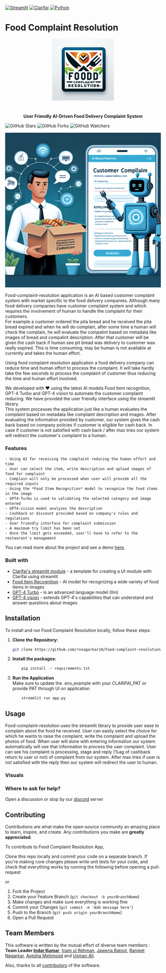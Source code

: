 [![Streamlit](https://img.shields.io/badge/Streamlit-1.30.0-brightgreen)](https://www.streamlit.io/)
[![Clarifai](https://img.shields.io/badge/Clarifai-9.10.4-blue)](https://www.clarifai.com/)
[![Python](https://img.shields.io/badge/Python-3.11.3-blue)](https://www.python.org/)

# Food Complaint Resolution
<p align="center">
  <a href="https://github.com/rsnagarkar10/Food-complaint-resolution-app"><img src="images/assets/logo.png" alt="logo.svg" height="200" width = "200"/></a>
</p>


#

<p align="center">
  <strong>User Friendly AI-Driven Food Delivery Complaint System</strong>
</p>

![GitHub Stars](https://img.shields.io/github/stars/rsnagarkar10/Clarifai_ai_project?style=social)
![GitHub Forks](https://img.shields.io/github/forks/rsnagarkar10/Clarifai_ai_project?style=social)
![GitHub Watchers](https://img.shields.io/github/watchers/rsnagarkar10/Clarifai_ai_project?style=social)

<!-- ![](/images/cover.png) -->
<p align="center">
  <img src="images/assets/cover.png" alt="cover.png" width = "600" height = "500">
</p>

Food-complaint-resolution application is an AI based customer complaint system with market specific to the food delivery companies. Although many food delivery companies have customer complaint system and which requires the involvement of human to handle the complaint for their customers.<br>
For example a customer ordered the pita bread and he received the pita bread expired and when he will do complain, after some time a human will check the complain, he will evaluate the compalint based on metadata like images of bread and compalint description. After that customer will be given the cash back if human see pit bread was delivery to customer was really expired. This is time consuming, may be human is not available at currently and takes the human effort. 

Using food complaint resolution application a food delivery company can reduce time and human effort to process the complaint. It will take  hardly take the few seconds to process the complaint of customer thus reducing the time and human effort involved. 

We developed with ❤️ using the latest AI models Food Item recognition, GPT-4 Turbo and GPT-4 vision to automate the customer complaint reducing. We have provided the user friendly interface using the streamlit library.<br>
This system processes the application just like a human evaluates the complaint based on metadata like complaint description and images. After evaluating the information provided by customer, our system gives the cash back based on company policies if customer is eligible for cash back. In case if customer is not satisfied with cash back / after max tries our system will redirect the customer's complaint to a human.

### Features
    - Using AI for receiving the complaint reducing the human effort and time
    - User can select the item, write description and upload images of food for complaint
    - Complain will only be processed when user will provide all the required inputs
    - Using the *Food Item Recognition* model to recognize the food items in the image
    - GPT4-Turbo is used to validating the selected category and image entered
    - GPT4-vision model analyzes the description
    - Cashback or discount provided based on company's rules and regulations
    - User friendly interface for complaint submission
    - A maximum try limit has been set
    - Once the limit gets exceeded, user'll have to refer to the restaurant's management
You can read more about the project and see a demo [here](/).

### Built with
* [Clarifai's streamlit module](https://github.com/clarifai/module-template) - a template for creating a UI module with Clarifai using streamlit 
* [Food Item Recognition](https://clarifai.com/clarifai/main/models/food-item-recognition) - AI model for recognizing a wide variety of food items in images
* [GPT-4 Turbo](https://clarifai.com/openai/chat-completion/models/gpt-4-turbo) - is an advanced language model (llm)
* [GPT-4 vision](https://clarifai.com/openai/chat-completion/models/gpt-4-vision) - extends GPT-4's capabilities that can understand and answer questions about images

## Installation

To install and run Food Complaint Resolution locally, follow these steps:

1. **Clone the Repository:**

    ```bash
    git clone https://github.com/rsnagarkar10/Food-complaint-resolution-app.git

    ```

2. **Install the packages:**

    ```bash
        pip install -r requirements.txt
    
    ```

3. **Run the Application**
<br>Make sure to update the .env_example with your CLARIFAI_PAT or provide PAT through UI on application
    ```bash
        streamlit run app.py
    
    ```

## Usage
Food-complaint-resolution uses the streamlit library to provide user ease to complain about the food he received. User can easily select the choice for which he wants to raise the complaint, write the complaint and upload the photos of food. When user will done with entering information our system automatically will use that information to process the user complaint. User can see his complaint is processing, stage and reply (%ag of cashback return to user or not) of complaint from our system. After max tries if user is not satisfied with the reply then our system will redirect the user to human. 

### Visuals

### Where to ask for help?
Open a discussion or stop by our [discord](https://discord.gg/n58UfpCX) server

## Contributing 

Contributions are what make the open-source community an amazing place to learn, inspire, and create. Any contributions you make are **greatly appreciated**.

To contribute to Food Complaint Resolution App, 

Clone this repo locally and commit your code on a separate branch.
If you're making core changes please write unit tests for your code, and check that everything works by running the following before opening a pull-request

or 

1. Fork the Project
2. Create your Feature Branch (`git checkout -b yourBranchName`)
3. Make changes and make sure everything is working fine
4. Commit your Changes (`git commit -m 'Add message here'`)
5. Push to the Branch (`git push origin yourBranchName`)
6. Open a Pull Request

## Team Members
This software is written by the mutual effort of diverse team members :
**Team Leader [Indar Kumar](https://www.linkedin.com/in/indarkarhana/)**,
[Inam ul Rehman](https://www.linkedin.com/in/inamulrehman/),
[Jaweria Batool](https://www.linkedin.com/in/jaweria-batool/),
[Ranjeet Nagarkar](https://www.linkedin.com/in/ranjeet-nagarkar-772060104/),
[Ayesha Mehmood](https://www.linkedin.com/in/ayesha-mehmood-9264a228b/) and
[Usman Ali](https://www.linkedin.com/in/usmaneali/).

Also, thanks to all [contributors](https://github.com/rsnagarkar10/Food-complaint-resolution-app/graphs/contributors) of the software.
